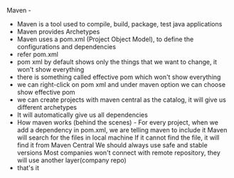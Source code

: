 Maven - 
* Maven is a tool used to compile, build, package, test java applications
* Maven provides Archetypes
* Maven uses a pom.xml (Project Object Model), to define the configurations and dependencies
* refer pom.xml
* pom xml by default shows only the things that we want to change, it won't show everything
* there is something called effective pom which won't show everything
* we can right-click on pom xml and under maven option we can choose show effective pom
* we can create projects with maven central as the catalog, 
  it will give us different archetypes
* It will automatically give us all dependencies
* How maven works (behind the scenes) - 
    For every project, when we add a dependency in pom.xml, we are telling maven to include it
    Maven will search for the files in local machine
    If it cannot find the file, it will find it from Maven Central
    We should always use safe and stable versions
    Most companies won't connect with remote repository, they will use another layer(company repo)
* that's it